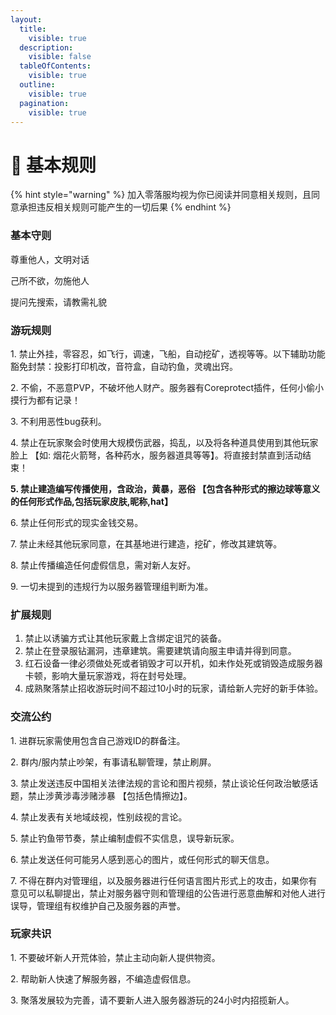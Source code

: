 ```yaml
---
layout:
  title:
    visible: true
  description:
    visible: false
  tableOfContents:
    visible: true
  outline:
    visible: true
  pagination:
    visible: true
---
```


# 📃 基本规则

{% hint style="warning" %}
加入零落服均视为你已阅读并同意相关规则，且同意承担违反相关规则可能产生的一切后果
{% endhint %}

### 基本守则

尊重他人，文明对话

己所不欲，勿施他人

提问先搜索，请教需礼貌

### 游玩规则

1\.  禁止外挂，零容忍，如飞行，调速，飞船，自动挖矿，透视等等。以下辅助功能豁免封禁：投影打印机改，音符盒，自动钓鱼，灵魂出窍。

2\.  不偷，不恶意PVP，不破坏他人财产。服务器有Coreprotect插件，任何小偷小摸行为都有记录！

3\.  不利用恶性bug获利。

4\.  禁止在玩家聚会时使用大规模伤武器，捣乱，以及将各种道具使用到其他玩家脸上 【如: 烟花火箭弩，各种药水，服务器道具等等】。将直接封禁直到活动结束！

**5.  禁止建造编写传播使用，含政治，黄暴，恶俗 【包含各种形式的擦边球等意义的任何形式作品,包括玩家皮肤,昵称,hat】**

6\.  禁止任何形式的现实金钱交易。

7\.  禁止未经其他玩家同意，在其基地进行建造，挖矿，修改其建筑等。

8\.  禁止传播编造任何虚假信息，需对新人友好。

9\.  一切未提到的违规行为以服务器管理组判断为准。

### **扩展规则**

1. 禁止以诱骗方式让其他玩家戴上含绑定诅咒的装备。
2. 禁止在登录服钻漏洞，违章建筑。需要建筑请向服主申请并得到同意。
3. 红石设备一律必须做处死或者销毁才可以开机，如未作处死或销毁造成服务器卡顿，影响大量玩家游戏，将在封号处理。
4. 成熟聚落禁止招收游玩时间不超过10小时的玩家，请给新人完好的新手体验。

### 交流公约

1\.  进群玩家需使用包含自己游戏ID的群备注。

2\.  群内/服内禁止吵架，有事请私聊管理，禁止刷屏。

3\.  禁止发送违反中国相关法律法规的言论和图片视频，禁止谈论任何政治敏感话题，禁止涉黄涉毒涉赌涉暴 【包括色情擦边】。

4\.  禁止发表有关地域歧视，性别歧视的言论。

5\.  禁止钓鱼带节奏，禁止编制虚假不实信息，误导新玩家。

6\.  禁止发送任何可能另人感到恶心的图片，或任何形式的聊天信息。

7\.  不得在群内对管理组，以及服务器进行任何语言图片形式上的攻击，如果你有意见可以私聊提出，禁止对服务器守则和管理组的公告进行恶意曲解和对他人进行误导，管理组有权维护自己及服务器的声誉。

### 玩家共识

1\.  不要破坏新人开荒体验，禁止主动向新人提供物资。

2\.  帮助新人快速了解服务器，不编造虚假信息。

3\.  聚落发展较为完善，请不要新人进入服务器游玩的24小时内招揽新人。
